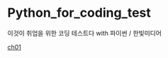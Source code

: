 # Python_for_coding_test
이것이 취업을 위한 코딩 테스트다 with 파이썬 / 한빛미디어


[ch01](https://google.com, "google link")
